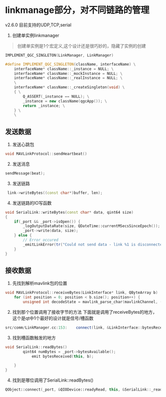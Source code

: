 
# linkmanage部分，对不同链路的管理
v2.6.0
目前支持的UDP,TCP,serial 

1. 创建单实例linkmanager
> 创建单实例是1个宏定义,这个设计还是很巧妙的，隐藏了实例的创建
```cpp
IMPLEMENT_QGC_SINGLETON(LinkManager, LinkManager)

#define IMPLEMENT_QGC_SINGLETON(className, interfaceName) \
    interfaceName* className::_instance = NULL; \
    interfaceName* className::_mockInstance = NULL; \
    interfaceName* className::_realInstance = NULL; \
    \
    interfaceName* className::_createSingleton(void) \
    { \
        Q_ASSERT(_instance == NULL); \
        _instance = new className(qgcApp()); \
        return _instance; \
    } \
    \

``` 
##  发送数据

1. 发送心跳包
```cpp
void MAVLinkProtocol::sendHeartbeat()
```
2. 发送消息
```cpp
sendMessage(beat);
```

3. 发送链路
```cpp
 link->writeBytes((const char*)buffer, len);
```

4. 发送链路的IO写函数
```cpp
void SerialLink::writeBytes(const char* data, qint64 size)
{
    if(_port && _port->isOpen()) {
        _logOutputDataRate(size, QDateTime::currentMSecsSinceEpoch());
        _port->write(data, size);
    } else {
        // Error occured
        _emitLinkError(tr("Could not send data - link %1 is disconnected!").arg(getName()));
    }
}
```

##  接收数据

1. 先找到解析mavlink包的位置
```cpp
void MAVLinkProtocol::receiveBytes(LinkInterface* link, QByteArray b)
    for (int position = 0; position < b.size(); position++) {
        unsigned int decodeState = mavlink_parse_char(mavlinkChannel, (uint8_t)(b[position]), &message, &status);
```

2. 找到那个位置调用了接收字节的方法
下面就是调用了receiveBytes的地方，这个是qt中1个最好的设计就是信号/槽函数
```cpp
src/comm/LinkManager.cc:153:    connect(link, &LinkInterface::bytesReceived, mavlink, &MAVLinkProtocol::receiveBytes);
```

3. 找到槽函数触发的地方
```cpp
void SerialLink::readBytes()
        qint64 numBytes = _port->bytesAvailable();
            emit bytesReceived(this, b);
     
    }
}
``` 

4. 找到是哪位调用了SerialLink::readBytes()
```cpp
QObject::connect(_port, &QIODevice::readyRead, this, &SerialLink::_readBytes);
```